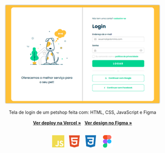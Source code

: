 <p align="center">
  <img src="https://github.com/aridanpantoja/tela-login-pet-shop/blob/main/screenshot.png" alt="Screenshot Tela Login Petshop" width="500">
</p>

<p align="center">
  Tela de login de um petshop feita com: HTML, CSS, JavaScript e Figma
  <br>
  <br>
  <a href="https://tela-login-pet-shop.vercel.app"><strong>Ver deploy na Vercel »</strong></a>
  &nbsp;
  <a href="https://www.figma.com/file/TkzRLO1v7I7gzcewh9RtsT/Login-Page?node-id=0%3A1&t=LQNmQja9E6hTF3lm-1"><strong>Ver design no Figma »</strong></a>
  <br>
  <br>
</p>
<div align="center" style="display: inline_block">
  <img align="center" alt="tech-javascript" width="40" src="https://raw.githubusercontent.com/devicons/devicon/master/icons/javascript/javascript-plain.svg">
  &nbsp;
  <img align="center" alt="tech-html5" width="40" src="https://raw.githubusercontent.com/devicons/devicon/master/icons/html5/html5-plain.svg">
  &nbsp;
  <img align="center" alt="tech-css3" width="40" src="https://raw.githubusercontent.com/devicons/devicon/master/icons/css3/css3-plain.svg">
  &nbsp;
  <img align="center" alt="tech-figma" width="40" src="https://raw.githubusercontent.com/devicons/devicon/master/icons/figma/figma-original.svg">
</div>

